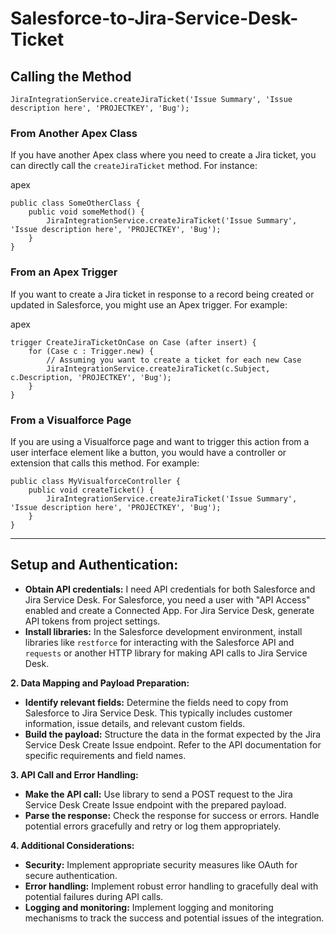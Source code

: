 # Salesforce-to-Jira-Service-Desk-Ticket

## Calling the Method

```apex
JiraIntegrationService.createJiraTicket('Issue Summary', 'Issue description here', 'PROJECTKEY', 'Bug');
```

### From Another Apex Class

If you have another Apex class where you need to create a Jira ticket, you can directly call the `createJiraTicket` method. For instance:

apex

```apex
public class SomeOtherClass {
    public void someMethod() {
        JiraIntegrationService.createJiraTicket('Issue Summary', 'Issue description here', 'PROJECTKEY', 'Bug');
    }
}
```

### From an Apex Trigger

If you want to create a Jira ticket in response to a record being created or updated in Salesforce, you might use an Apex trigger. For example:

apex

```apex
trigger CreateJiraTicketOnCase on Case (after insert) {
    for (Case c : Trigger.new) {
        // Assuming you want to create a ticket for each new Case
        JiraIntegrationService.createJiraTicket(c.Subject, c.Description, 'PROJECTKEY', 'Bug');
    }
}
```


### From a Visualforce Page

If you are using a Visualforce page and want to trigger this action from a user interface element like a button, you would have a controller or extension that calls this method. For example:


```apex
public class MyVisualforceController {
    public void createTicket() {
        JiraIntegrationService.createJiraTicket('Issue Summary', 'Issue description here', 'PROJECTKEY', 'Bug');
    }
}
```

---------


## **Setup and Authentication:**

- **Obtain API credentials:** I need API credentials for both Salesforce and Jira Service Desk. For Salesforce, you need a user with "API Access" enabled and create a Connected App. For Jira Service Desk, generate API tokens from  project settings.
- **Install libraries:** In the Salesforce development environment, install libraries like `restforce` for interacting with the Salesforce API and `requests` or another HTTP library for making API calls to Jira Service Desk.

**2. Data Mapping and Payload Preparation:**

- **Identify relevant fields:** Determine the fields need to copy from Salesforce to Jira Service Desk. This typically includes customer information, issue details, and relevant custom fields.
- **Build the payload:** Structure the data in the format expected by the Jira Service Desk Create Issue endpoint. Refer to the API documentation for specific requirements and field names.

**3. API Call and Error Handling:**

- **Make the API call:** Use library to send a POST request to the Jira Service Desk Create Issue endpoint with the prepared payload.
- **Parse the response:** Check the response for success or errors. Handle potential errors gracefully and retry or log them appropriately.

**4. Additional Considerations:**

- **Security:** Implement appropriate security measures like OAuth for secure authentication.
- **Error handling:** Implement robust error handling to gracefully deal with potential failures during API calls.
- **Logging and monitoring:** Implement logging and monitoring mechanisms to track the success and potential issues of the integration.

